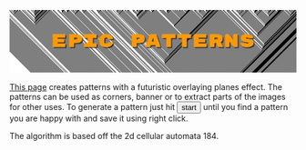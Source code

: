 ![header](docs/header.jpeg)

[This page](https://middle-way-approach.github.io/epic-patterns/) creates patterns with a futuristic overlaying planes effect. The patterns can be used as corners, banner or to extract parts of the images for other uses. 
To generate a pattern just hit <button>start</button> until you find a pattern you are happy with and save it using right click.

The algorithm is based off the 2d cellular automata 184.
